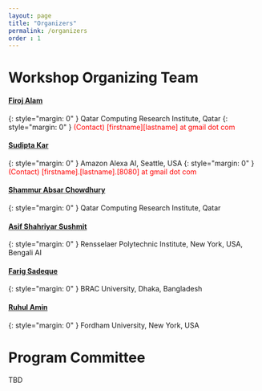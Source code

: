 ```yaml
---
layout: page
title: "Organizers"
permalink: /organizers
order : 1
---
```


# Workshop Organizing Team


<h4> <a href="https://firojalam.one" target="_blank">Firoj Alam</a></h4>
{: style="margin: 0" }
Qatar Computing Research Institute, Qatar
{: style="margin: 0" }
<span style="color:red">(Contact) [firstname][lastname] at gmail dot com</span>

<h4> <a href="http://sudiptakar.info" target="_blank">Sudipta Kar</a></h4> 
{: style="margin: 0" }
Amazon Alexa AI, Seattle, USA
{: style="margin: 0" }
<span style="color:red">(Contact) [firstname].[lastname].[8080] at gmail dot com</span>


<h4> <a href="http://shammur.one/" target="_blank">Shammur Absar Chowdhury</a></h4>
{: style="margin: 0" }
Qatar Computing Research Institute, Qatar

<h4> <a href="https://people.bengali.ai/sushmit" target="_blank">‪Asif Shahriyar Sushmit</a></h4>
{: style="margin: 0" }
Rensselaer Polytechnic Institute, New York, USA, Bengali AI

<h4> <a href="https://sites.google.com/site/farigsadeque" target="_blank">Farig Sadeque</a></h4>
{: style="margin: 0" }
BRAC University, Dhaka, Bangladesh

<h4> <a href="https://ruhulsbu.github.io" target="_blank">Ruhul Amin</a></h4>
{: style="margin: 0" }
Fordham University, New York, USA



# Program Committee
TBD